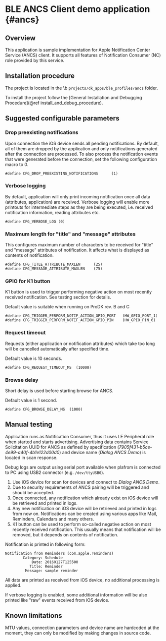 BLE ANCS Client demo application {#ancs}
======================================================

## Overview

This application is sample implementation for Apple Notification Center Service (ANCS) client.
It supports all features of Notification Consumer (NC) role provided by this service.

## Installation procedure

The project is located in the \b `projects/dk_apps/ble_profiles/ancs` folder.

To install the project follow the [General Installation and Debugging Procedure](@ref install_and_debug_procedure).

## Suggested configurable parameters

### Drop preexisting notifications

Upon connection the iOS device sends all pending notifications. By default, all of them are dropped
by the application and only notifications generated after the connection are processed. To also
process the notification events that were generated before the connection, set the following
configuration macro to 0.

~~~{.c}
#define CFG_DROP_PREEXISTING_NOTIFICATIONS      (1)
~~~

### Verbose logging

By default, application will only print incoming notification once all data (attributes, application)
are received. Verbose logging will enable more printouts for intermediate steps as they are being
executed, i.e. received notification information, reading attributes etc.

~~~{.c}
#define CFG_VERBOSE_LOG (0)
~~~

### Maximum length for "title" and "message" attributes

This configures maximum number of characters to be received for "title" and "message" attributes
of notification. It affects what is displayed as contents of notification.

~~~{.c}
#define CFG_TITLE_ATTRIBUTE_MAXLEN      (25)
#define CFG_MESSAGE_ATTRIBUTE_MAXLEN    (75)
~~~

### GPIO for K1 button

K1 button is used to trigger performing negative action on most recently received notification.
See testing section for details.

Default value is suitable when running on ProDK rev. B and C

~~~{.c}
#define CFG_TRIGGER_PERFORM_NOTIF_ACTION_GPIO_PORT   (HW_GPIO_PORT_1)
#define CFG_TRIGGER_PERFORM_NOTIF_ACTION_GPIO_PIN    (HW_GPIO_PIN_6)
~~~

### Request timeout

Requests (either application or notification attributes) which take too long will be cancelled
automatically after specified time.

Default value is 10 seconds.

~~~{.c}
#define CFG_REQUEST_TIMEOUT_MS  (10000)
~~~

### Browse delay

Short delay is used before starting browse for ANCS.

Default value is 1 second.

~~~{.c}
#define CFG_BROWSE_DELAY_MS  (1000)
~~~

## Manual testing

Application runs as Notification Consumer, thus it uses LE Peripheral role when started and starts
advertising. Advertising data contains Service Solicitation UUID for ANCS as defined by specification
(_7905f431-b5ce-4e99-a40f-4b1e122d00d0_) and device name (_Dialog ANCS Demo_) is located in
scan response.

Debug logs are output using serial port available when plafrom is connected to PC using USB2
connector (e.g. `/dev/ttyUSB0`).

1. Use iOS device for scan for devices and connect to _Dialog ANCS Demo_.
2. Due to security requirements of ANCS pairing will be triggered and should be accepted.
3. Once connected, any notification which already exist on iOS device will be retrieved and
   printed in logs.
4. Any new notification on iOS device will be retrieved and printed in logs from now on.
   Notifications can be created using various apps like Mail, Reminders, Calendars and many others.
5. K1 button can be used to perform so-called negative action on most recently received notification.
   This usually means that notification will be removed, but it depends on contents
   of notification.

Notification is printed in following form:

~~~
Notification from Reminders (com.apple.reminders)
        Category: Schedule
            Date: 20160127T125500
           Title: Reminder
         Message: sample reminder
~~~

All data are printed as received from iOS device, no additional processing is applied.

If verbose logging is enabled, some additional information will be also printed like "raw" events
received from iOS device.

## Known limitations

MTU values, connection parameters and device name are hardcoded at the moment, they can only be
modified by making changes in source code.

